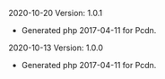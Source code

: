 2020-10-20 Version: 1.0.1
- Generated php 2017-04-11 for Pcdn.

2020-10-13 Version: 1.0.0
- Generated php 2017-04-11 for Pcdn.

